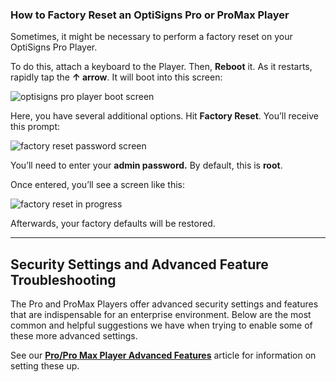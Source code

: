 ### How to Factory Reset an OptiSigns Pro or ProMax Player

Sometimes, it might be necessary to perform a factory reset on your OptiSigns Pro Player.

To do this, attach a keyboard to the Player. Then, **Reboot** it. As it restarts, rapidly tap the **↑ arrow**. It will boot into this screen:

![optisigns pro player boot screen](https://support.optisigns.com/hc/article_attachments/40736654916499)

Here, you have several additional options. Hit **Factory Reset**. You’ll receive this prompt:

![factory reset password screen](https://support.optisigns.com/hc/article_attachments/40736654917395)

You’ll need to enter your **admin password.** By default, this is **root**.

Once entered, you’ll see a screen like this:

![factory reset in progress](https://support.optisigns.com/hc/article_attachments/40736684873363)

Afterwards, your factory defaults will be restored.

---

Security Settings and Advanced Feature Troubleshooting
------------------------------------------------------

The Pro and ProMax Players offer advanced security settings and features that are indispensable for an enterprise environment. Below are the most common and helpful suggestions we have when trying to enable some of these more advanced settings.

See our **[Pro/Pro Max Player Advanced Features](https://support.optisigns.com/hc/en-us/articles/35577511423635-OptiSigns-Pro-Player-Advanced-Features)** article for information on setting these up.